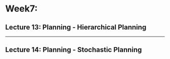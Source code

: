 # Week7:
## Lecture 13: Planning - Hierarchical Planning

---

## Lecture 14: Planning - Stochastic Planning


